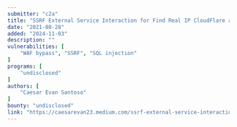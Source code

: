 ```yaml
---
submitter: "c2a"
title: "SSRF External Service Interaction for Find Real IP CloudFlare and Leads to SQL Injection"
date: "2021-08-28"
added: "2024-11-03"
description: ""
vulnerabilities: [
    "WAF bypass", "SSRF", "SQL injection"
]
programs: [
    "undisclosed"
]
authors: [
    "Caesar Evan Santoso"
]
bounty: "undisclosed"
link: "https://caesarevan23.medium.com/ssrf-external-service-interaction-for-find-real-ip-cloudflare-and-leads-to-sql-injection-c22c02243299"
---
```




